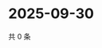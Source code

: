 # 2025-09-30

共 0 条

<!-- BEGIN ZHIHUQUESTIONS -->
<!-- 最后更新时间 Tue Sep 30 2025 05:10:53 GMT+0800 (China Standard Time) -->

<!-- END ZHIHUQUESTIONS -->
